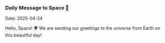 ### Daily Message to Space 🌌
Date: 2025-04-24

Hello, Space! 🌍 We are sending our greetings to the universe from Earth on this beautiful day!
